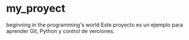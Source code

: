 # my_proyect
beginning in the programming's world
Este proyecto es un ejemplo para aprender Git, Python y control de verciones.
